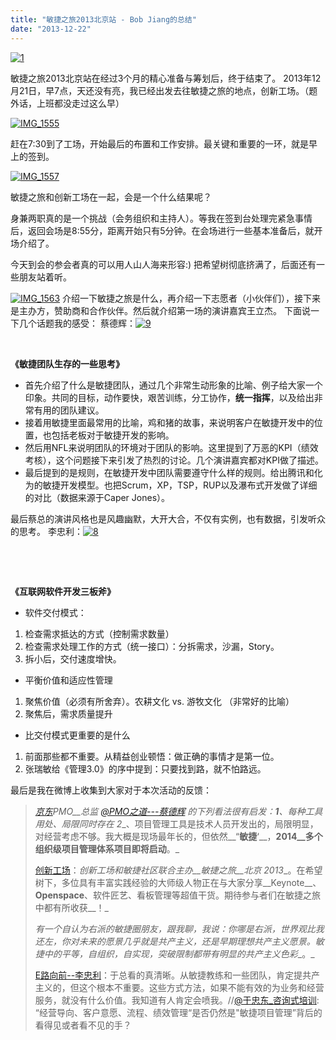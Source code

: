 ```yaml
---
title: "敏捷之旅2013北京站 - Bob Jiang的总结"
date: "2013-12-22"
---
```


[![1](/wp-content/uploads/2013/12/1-300x132.png)](/wp-content/uploads/2013/12/1.png)

敏捷之旅2013北京站在经过3个月的精心准备与筹划后，终于结束了。 2013年12月21日，早7点，天还没有亮，我已经出发去往敏捷之旅的地点，创新工场。（题外话，上班都没走过这么早）

[![IMG_1555](/wp-content/uploads/2013/12/IMG_1555-300x225.jpg)](/wp-content/uploads/2013/12/IMG_1555.jpg)

赶在7:30到了工场，开始最后的布置和工作安排。最关键和重要的一环，就是早上的签到。

[![IMG_1557](/wp-content/uploads/2013/12/IMG_1557-300x225.jpg)](/wp-content/uploads/2013/12/IMG_1557.jpg)

敏捷之旅和创新工场在一起，会是一个什么结果呢？

身兼两职真的是一个挑战（会务组织和主持人）。等我在签到台处理完紧急事情后，返回会场是8:55分，距离开始只有5分钟。在会场进行一些基本准备后，就开场介绍了。

今天到会的参会者真的可以用人山人海来形容:) 把希望树彻底挤满了，后面还有一些朋友站着听。

[![IMG_1563](/wp-content/uploads/2013/12/IMG_1563-300x225.jpg)](/wp-content/uploads/2013/12/IMG_1563.jpg) 介绍一下敏捷之旅是什么，再介绍一下志愿者（小伙伴们），接下来是主办方，赞助商和合作伙伴。然后就介绍第一场的演讲嘉宾王立杰。 下面说一下几个话题我的感受： 蔡德辉：[![9](/wp-content/uploads/2013/12/9-150x150.png)](/wp-content/uploads/2013/12/9.png)

 

**《敏捷团队生存的一些思考》**

- 首先介绍了什么是敏捷团队，通过几个非常生动形象的比喻、例子给大家一个印象。共同的目标，动作要快，艰苦训练，分工协作，**统一指挥**，以及给出非常有用的团队建议。
- 接着用敏捷里面最常用的比喻，鸡和猪的故事，来说明客户在敏捷开发中的位置，也包括老板对于敏捷开发的影响。
- 然后用NFL来说明团队的环境对于团队的影响。这里提到了万恶的KPI（绩效考核），这个问题接下来引发了热烈的讨论。几个演讲嘉宾都对KPI做了描述。
- 最后提到的是规则，在敏捷开发中团队需要遵守什么样的规则。给出腾讯和化为的敏捷开发模型。也把Scrum，XP，TSP，RUP以及瀑布式开发做了详细的对比（数据来源于Caper Jones）。

最后蔡总的演讲风格也是风趣幽默，大开大合，不仅有实例，也有数据，引发听众的思考。 李忠利：[![8](/wp-content/uploads/2013/12/8-150x150.png)](/wp-content/uploads/2013/12/8.png)

 

 

**《互联网软件开发三板斧》**

- 软件交付模式：

1. 检查需求抵达的方式（控制需求数量）
2. 检查需求处理工作的方式（统一接口）：分拆需求，沙漏，Story。
3. 拆小后，交付速度增快。

- 平衡价值和适应性管理

1. 聚焦价值（必须有所舍弃）。农耕文化 vs. 游牧文化 （非常好的比喻）
2. 聚焦后，需求质量提升

- 比交付模式更重要的是什么

1. 前面那些都不重要。从精益创业顿悟：做正确的事情才是第一位。
2. 张瑞敏给《管理3.0》的序中提到：只要找到路，就不怕路远。

最后是我在微博上收集到大家对于本次活动的反馈：

> _[京东](http://s.weibo.com/weibo/%25E4%25BA%25AC%25E4%25B8%259C&Refer=STopic_xhx)PMO__总监_ _[@PMO之道---蔡德辉](http://weibo.com/n/PMO%E4%B9%8B%E9%81%93---%E8%94%A1%E5%BE%B7%E8%BE%89)_ _的下列看法很有启发：__1__、每种工具用处、局限同时存在_ _2__、项目管理工具是技术人员开发出的，局限明显，对经营考虑不够。我大概是现场最年长的，但依然__“__敏捷__‘__，__2014__多个组织级项目管理体系项目即将启动__。_
> 
> [创新工场](http://weibo.com/u/2962715680 "创新工场")：_创新工场和敏捷社区联合主办__敏捷之旅__北京_ _2013__。在希望树下，多位具有丰富实践经验的大师级人物正在与大家分享__Keynote__、__Openspace__、软件匠艺、看板管理等超值干货。期待参与者们在敏捷之旅中都有所收获__！_
> 
> _有一个自认为右派的敏捷圈朋友，跟我聊，我说：你哪是右派，世界观比我还左，你对未来的愿景几乎就是共产主义，还是早期理想共产主义愿景。敏捷中的平等，自组织，自实现，突破限制都带有明显的共产主义色彩__。_
> 
> [E路向前--李忠利](http://weibo.com/tojohnnyli "E路向前--李忠利")：于总看的真清晰。从敏捷教练和一些团队，肯定提共产主义的，但这个根本不重要。这些方式方法，如果不能有效的为业务和经营服务，就没有什么价值。我知道有人肯定会喷我。//[@于忠东\_咨询式培训](http://weibo.com/n/%E4%BA%8E%E5%BF%A0%E4%B8%9C_%E5%92%A8%E8%AF%A2%E5%BC%8F%E5%9F%B9%E8%AE%AD): “经营导向、客户意愿、流程、绩效管理“是否仍然是"敏捷项目管理”背后的看得见或者看不见的手？
